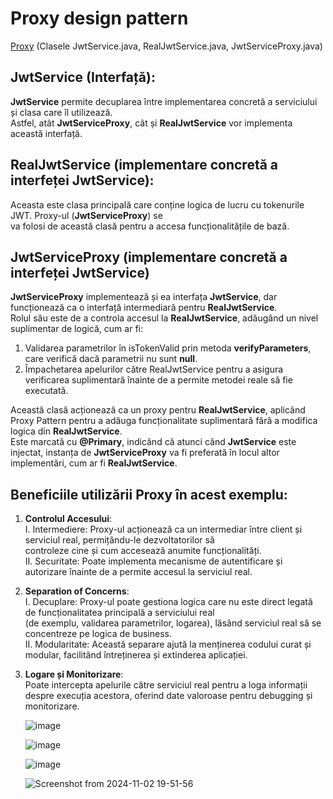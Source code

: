 # Proxy design pattern 
[Proxy](../../FillTheVoid/src/main/java/com/taip/FillTheVoid/config/proxy/)
(Clasele JwtService.java, RealJwtService.java, JwtServiceProxy.java)

## JwtService (Interfață):
  **JwtService** permite decuplarea între implementarea concretă a serviciului și clasa care îl utilizează. \
  Astfel, atât **JwtServiceProxy**, cât și **RealJwtService** vor implementa această interfață.

## RealJwtService (implementare concretă a interfeței JwtService):
  Aceasta este clasa principală care conține logica de lucru cu tokenurile JWT. Proxy-ul (**JwtServiceProxy**) se \
  va folosi de această clasă pentru a accesa funcționalitățile de bază.

## JwtServiceProxy (implementare concretă a interfeței JwtService)
  **JwtServiceProxy** implementează și ea interfața **JwtService**, dar funcționează ca o interfață intermediară pentru **RealJwtService**. \
  Rolul său este de a controla accesul la **RealJwtService**, adăugând un nivel suplimentar de logică, cum ar fi: 
  1. Validarea parametrilor în isTokenValid prin metoda **verifyParameters**, care verifică dacă parametrii nu sunt **null**. 
  2. Împachetarea apelurilor către RealJwtService pentru a asigura verificarea suplimentară înainte de a permite metodei reale să fie executată.

Această clasă acționează ca un proxy pentru **RealJwtService**, aplicând Proxy Pattern pentru a adăuga funcționalitate suplimentară fără a modifica logica din **RealJwtService**. \
Este marcată cu **@Primary**, indicând că atunci când **JwtService** este injectat, instanța de **JwtServiceProxy** va fi preferată în locul altor implementări, cum ar fi **RealJwtService**.

## Beneficiile utilizării Proxy în acest exemplu:
1. **Controlul Accesului**:  
   I. Intermediere: Proxy-ul acționează ca un intermediar între client și serviciul real, permițându-le dezvoltatorilor să \
   controleze cine și cum accesează anumite funcționalități. \
   II. Securitate: Poate implementa mecanisme de autentificare și autorizare înainte de a permite accesul la serviciul real.

2. **Separation of Concerns**: \
   I. Decuplare: Proxy-ul poate gestiona logica care nu este direct legată de funcționalitatea principală a serviciului real \
   (de exemplu, validarea parametrilor, logarea), lăsând serviciul real să se concentreze pe logica de business. \
   II. Modularitate: Această separare ajută la menținerea codului curat și modular, facilitând întreținerea și extinderea aplicației.

3. **Logare și Monitorizare**: \
   Poate intercepta apelurile către serviciul real pentru a loga informații despre execuția acestora, oferind date valoroase pentru debugging și monitorizare.


   ![image](https://github.com/user-attachments/assets/611774c2-47c4-4f3b-b952-afe978ebe5fc)

   ![image](https://github.com/user-attachments/assets/b45b1566-3c6b-434f-bd26-4c0adb0a5501)

   ![image](https://github.com/user-attachments/assets/34e0956d-2490-45a1-9f31-b122bab3e53e)

   ![Screenshot from 2024-11-02 19-51-56](https://github.com/user-attachments/assets/cad18071-6507-4889-967c-4cca8e5d5f01)

